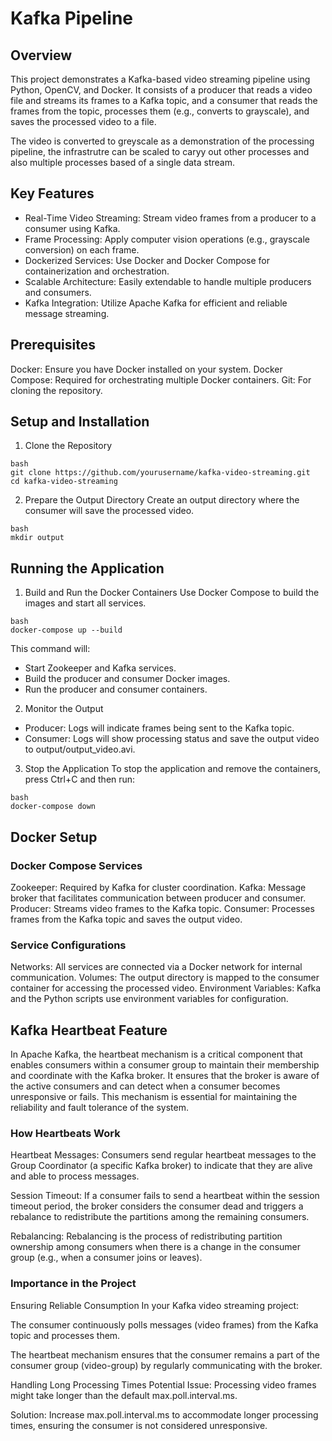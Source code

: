 # Kafka Pipeline

## Overview

This project demonstrates a Kafka-based video streaming pipeline using Python, OpenCV, and Docker. It consists of a producer that reads a video file and streams its frames to a Kafka topic, and a consumer that reads the frames from the topic, processes them (e.g., converts to grayscale), and saves the processed video to a file.


The video is converted to greyscale as a demonstration of the processing pipeline, the infrastrutre can be scaled to caryy out other processes and also multiple processes based of a single data stream.

## Key Features

- Real-Time Video Streaming: Stream video frames from a producer to a consumer using Kafka.
- Frame Processing: Apply computer vision operations (e.g., grayscale conversion) on each frame.
- Dockerized Services: Use Docker and Docker Compose for containerization and orchestration.
- Scalable Architecture: Easily extendable to handle multiple producers and consumers.
- Kafka Integration: Utilize Apache Kafka for efficient and reliable message streaming.

## Prerequisites

Docker: Ensure you have Docker installed on your system.
Docker Compose: Required for orchestrating multiple Docker containers.
Git: For cloning the repository.

## Setup and Installation

1. Clone the Repository

```
bash
git clone https://github.com/yourusername/kafka-video-streaming.git
cd kafka-video-streaming
```

2. Prepare the Output Directory
Create an output directory where the consumer will save the processed video.

```
bash
mkdir output
```

## Running the Application

1. Build and Run the Docker Containers
Use Docker Compose to build the images and start all services.

```
bash
docker-compose up --build
```

This command will:

- Start Zookeeper and Kafka services.
- Build the producer and consumer Docker images.
- Run the producer and consumer containers.

2. Monitor the Output

- Producer: Logs will indicate frames being sent to the Kafka topic.
- Consumer: Logs will show processing status and save the output video to output/output_video.avi.

3. Stop the Application
To stop the application and remove the containers, press Ctrl+C and then run:

```
bash
docker-compose down
```

## Docker Setup

### Docker Compose Services

Zookeeper: Required by Kafka for cluster coordination.
Kafka: Message broker that facilitates communication between producer and consumer.
Producer: Streams video frames to the Kafka topic.
Consumer: Processes frames from the Kafka topic and saves the output video.

### Service Configurations

Networks: All services are connected via a Docker network for internal communication.
Volumes: The output directory is mapped to the consumer container for accessing the processed video.
Environment Variables: Kafka and the Python scripts use environment variables for configuration.

## Kafka Heartbeat Feature

In Apache Kafka, the heartbeat mechanism is a critical component that enables consumers within a consumer group to maintain their membership and coordinate with the Kafka broker. It ensures that the broker is aware of the active consumers and can detect when a consumer becomes unresponsive or fails. This mechanism is essential for maintaining the reliability and fault tolerance of the system.

### How Heartbeats Work

Heartbeat Messages: Consumers send regular heartbeat messages to the Group Coordinator (a specific Kafka broker) to indicate that they are alive and able to process messages.

Session Timeout: If a consumer fails to send a heartbeat within the session timeout period, the broker considers the consumer dead and triggers a rebalance to redistribute the partitions among the remaining consumers.

Rebalancing: Rebalancing is the process of redistributing partition ownership among consumers when there is a change in the consumer group (e.g., when a consumer joins or leaves).


### Importance in the Project

Ensuring Reliable Consumption
In your Kafka video streaming project:

The consumer continuously polls messages (video frames) from the Kafka topic and processes them.

The heartbeat mechanism ensures that the consumer remains a part of the consumer group (video-group) by regularly communicating with the broker.

Handling Long Processing Times
Potential Issue: Processing video frames might take longer than the default max.poll.interval.ms.

Solution: Increase max.poll.interval.ms to accommodate longer processing times, ensuring the consumer is not considered unresponsive.

